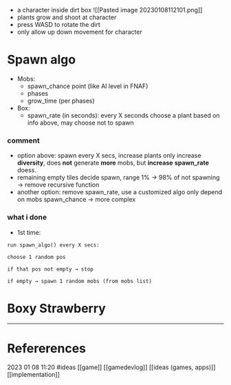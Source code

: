 - a character inside dirt box
![[Pasted image 20230108112101.png]]
- plants grow and shoot at character 
- press WASD to rotate the dirt 
- only allow up down movement for character
# Spawn algo 
- Mobs: 
	- spawn_chance point (like AI level in FNAF) 
	- phases 
	- grow_time (per phases)
- Box: 
	- spawn_rate (in seconds): every X seconds choose a plant based on info above, may choose not to spawn
### comment 
- option above: spawn every X secs, increase plants only increase **diversity**, does **not** generate **more** mobs, but **increase** **spawn_rate** doess. 
- remaining empty tiles decide spawn, range 1% -> 98% of not spawning
-> remove recursive function  
- another option: remove spawn_rate, use a customized algo only depend on mobs spawn_chance -> more complex 
### what i done 
- 1st time: 
```
run spawn_algo() every X secs:

choose 1 random pos

if that pos not empty → stop

if empty → spawn 1 random mobs (from mobs list)
```
# Boxy Strawberry
--- 
# Refererences 




2023 01 08 11:20
#ideas   [[game]] [[gamedevlog]] [[ideas (games, apps)]] [[implementation]]